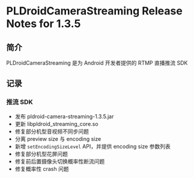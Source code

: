 # PLDroidCameraStreaming Release Notes for 1.3.5

## 简介
PLDroidCameraStreaming 是为 Android 开发者提供的 RTMP 直播推流 SDK

## 记录

### 推流 SDK
  - 发布 pldroid-camera-streaming-1.3.5.jar
  - 更新 libpldroid_streaming_core.so
  - 修复部分机型音视频不同步问题
  - 分离 preview size 与 encoding size
  - 新增 `setEncodingSizeLevel` API，并提供 encoding size 参数列表
  - 修复部分机型花屏问题
  - 修复前后置摄像头切换概率性断流问题
  - 修复概率性 crash 问题
